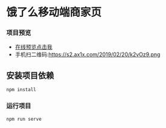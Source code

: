 # 饿了么移动端商家页

### 项目预览
* [在线预览点击我](https://da34.github.io/vue-elm/index.html)
* 手机扫二维码:https://s2.ax1x.com/2019/02/20/k2vOz9.png

## 安装项目依赖
```
npm install
```

### 运行项目
```
npm run serve
```
